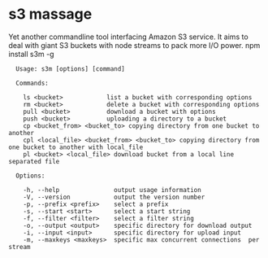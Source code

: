 s3 massage
===========
Yet another commandline tool interfacing Amazon S3 service. It aims to deal
with giant S3 buckets with node streams to pack more I/O power.
    npm install s3m -g
```
  Usage: s3m [options] [command]

  Commands:

    ls <bucket>            list a bucket with corresponding options
    rm <bucket>            delete a bucket with corresponding options
    pull <bucket>          download a bucket with options
    push <bucket>          uploading a directory to a bucket
    cp <bucket_from> <bucket_to> copying directory from one bucket to another
    cpl <local_file> <bucket_from> <bucket_to> copying directory from one bucket to another with local_file
    pl <bucket> <local_file> download bucket from a local line separated file

  Options:

    -h, --help               output usage information
    -V, --version            output the version number
    -p, --prefix <prefix>    select a prefix
    -s, --start <start>      select a start string
    -f, --filter <filter>    select a filter string
    -o, --output <output>    specific directory for download output
    -i, --input <input>      specific directory for upload input
    -m, --maxkeys <maxkeys>  specific max concurrent connections  per stream
```
